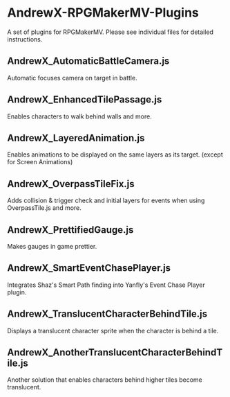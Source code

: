 # AndrewX-RPGMakerMV-Plugins

A set of plugins for RPGMakerMV. Please see individual files for detailed instructions.

## AndrewX_AutomaticBattleCamera.js

Automatic focuses camera on target in battle.

## AndrewX_EnhancedTilePassage.js

Enables characters to walk behind walls and more. 

## AndrewX_LayeredAnimation.js

Enables animations to be displayed on the same layers as its target. (except for Screen Animations)

## AndrewX_OverpassTileFix.js

Adds collision & trigger check and initial layers for events when using OverpassTile.js and more.

## AndrewX_PrettifiedGauge.js

Makes gauges in game prettier.

## AndrewX_SmartEventChasePlayer.js

Integrates Shaz's Smart Path finding into Yanfly's Event Chase Player plugin.

## AndrewX_TranslucentCharacterBehindTile.js

Displays a translucent character sprite when the character is behind a tile.

## AndrewX_AnotherTranslucentCharacterBehindTile.js

Another solution that enables characters behind higher tiles become translucent.